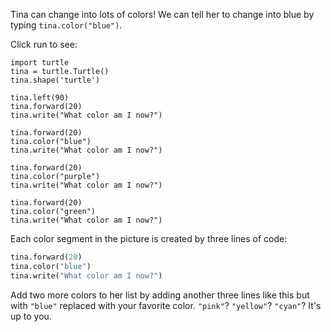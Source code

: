 Tina can change into lots of colors!  We can tell her to change into blue by typing `tina.color("blue")`.  

Click run to see:

```python.run
import turtle
tina = turtle.Turtle()
tina.shape('turtle')

tina.left(90)
tina.forward(20)
tina.write("What color am I now?")

tina.forward(20)
tina.color("blue")
tina.write("What color am I now?")

tina.forward(20)
tina.color("purple")
tina.write("What color am I now?")

tina.forward(20)
tina.color("green")
tina.write("What color am I now?")
```

Each color segment in the picture is created by three lines of code:

```python
tina.forward(20)
tina.color("blue")
tina.write("What color am I now?")
```

Add two more colors to her list by adding another three lines like this but with `"blue"` replaced with your favorite color.  `"pink"`? `"yellow"`? `"cyan"`?  It's up to you.

